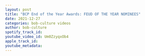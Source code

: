 ```yaml
---
layout: post
title: "BCP End of the Year Awards: FEUD OF THE YEAR NOMINEES"
date: 2021-12-27
categories: bob-culture videos
author: bob-culture
spotify_track_id: 
youtube_video_id: Um0ZzyqxOb4
apple_track_id: 
youtube_metadata: 
---
```

